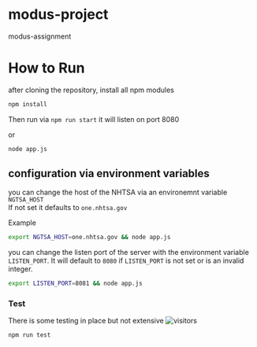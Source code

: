 # modus-project

modus-assignment

# How to Run

after cloning the repository, install all npm modules

```bash
npm install
```

Then run via `npm run start` it will listen on port 8080

or 

```bash
node app.js
```

## configuration via environment variables

you can change the host of the NHTSA via an environemnt variable `NGTSA_HOST`  
If not set it defaults to `one.nhtsa.gov`

Example 

```bash
export NGTSA_HOST=one.nhtsa.gov && node app.js
```

you can change the listen port of the server with the environment variable `LISTEN_PORT`.
It will default to `8080` if `LISTEN_PORT` is not set or is an invalid integer.

```bash
export LISTEN_PORT=8081 && node app.js
```

### Test

There is some testing in place but not extensive
![visitors](htttp://www.jacob-bogers.com/dot)

```
npm run test
```
